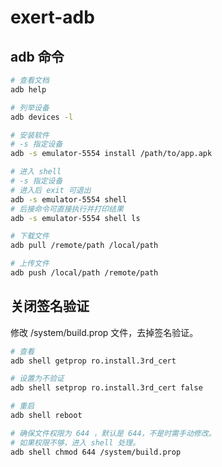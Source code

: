 # exert-adb

## adb 命令

```bash
# 查看文档
adb help

# 列举设备
adb devices -l

# 安装软件
# -s 指定设备
adb -s emulator-5554 install /path/to/app.apk

# 进入 shell
# -s 指定设备
# 进入后 exit 可退出
adb -s emulator-5554 shell
# 后接命令可直接执行并打印结果
adb -s emulator-5554 shell ls

# 下载文件
adb pull /remote/path /local/path

# 上传文件
adb push /local/path /remote/path
```

## 关闭签名验证

修改 /system/build.prop 文件，去掉签名验证。

```bash
# 查看
adb shell getprop ro.install.3rd_cert

# 设置为不验证
adb shell setprop ro.install.3rd_cert false

# 重启
adb shell reboot

# 确保文件权限为 644 ，默认是 644，不是时需手动修改。
# 如果权限不够，进入 shell 处理。
adb shell chmod 644 /system/build.prop
```
